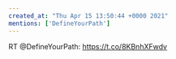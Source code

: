 ```yaml
---
created_at: "Thu Apr 15 13:50:44 +0000 2021"
mentions: ['DefineYourPath']
---
```


RT @DefineYourPath: https://t.co/8KBnhXFwdv